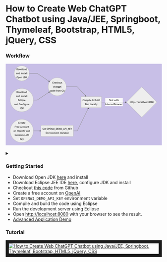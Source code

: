 # How to Create Web ChatGPT Chatbot  using Java/JEE, Springboot, Thymeleaf, Bootstrap, HTML5, jQuery, CSS
### Workflow

![Alt text](wf.png)

<details>

<summary></summary>

```mermaid
graph LR
A((Download<br/>and Install<br/>Open JDK)) --> F
B((Download<br/>and Install<br/>Eclipse<br/>and Configure<br/>JDK)) --> F
C(Set OPENAI_DEMO_API_KEY<br/>Environment Variable<br/>)
D((Create<br/>Free Account<br/>on 'OpenAI' and<br/>Generate API<br/>Key)) --> C
F((Checkout<br/>'chatgpt'<br/>code from Git)) --> G
C --> G[Compile & Build<br/>Run Locally]
G -- Test with<br/>InternetBrowser --> H{http://localhost:8080}
```
</details>

### Getting Started
<ul>
<li>Download Open JDK <a href="https://openjdk.org/" target="_new">here</a> and install</li>
<li>Download Eclipse JEE IDE <a href="https://www.eclipse.org/downloads/packages/release/2022-12/r/eclipse-ide-enterprise-java-and-web-developers" target="_new">here</a>, configure JDK and install</li>
<li>Checkout <a href="https://github.com/lalumastan/chatgpt.git">this code</a> from Github</li>
<li>Create a free account on <a href="https://openai.com/" target="_new">OpenAI</a></li>
<li>Set <code>OPENAI_DEMO_API_KEY</code> environment variable </li>
<li>Compile and build the code using Eclipse</li>
<li>Run the development server using Eclipse</li>
<li>Open <a  href="http://localhost:8080" target="_new">http://localhost:8080</a> with your browser to see the result.</li>
<li><a href="https://aiweb-icsdiscover.vercel.app/" target="_new">Advanced Application Demo</a></li>
</ul>

### Tutorial

<a  href="http://www.youtube.com/watch?feature=player_embedded&v=AlkpElvcUPU"  target="_blank"><img  src="http://img.youtube.com/vi/AlkpElvcUPU/0.jpg"  alt="How to Create Web ChatGPT Chatbot  using Java/JEE, Springboot, Thymeleaf, Bootstrap, HTML5, jQuery, CSS" width="240"  height="180"  border="10"  /></a>
